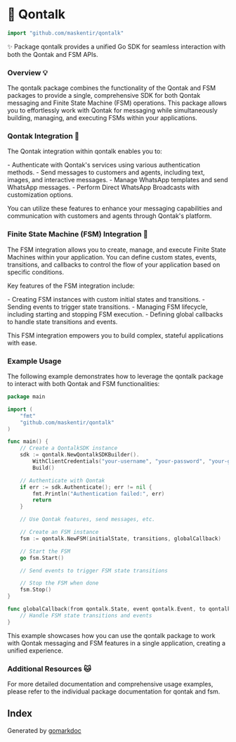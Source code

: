 <!-- Code generated by gomarkdoc. DO NOT EDIT -->

# :unicorn: Qontalk

```go
import "github.com/maskentir/qontalk"
```

:sparkles: Package qontalk provides a unified Go SDK for seamless interaction with both the Qontak and FSM APIs.

### Overview :bulb:

The qontalk package combines the functionality of the Qontak and FSM packages to provide a single, comprehensive SDK for both Qontak messaging and Finite State Machine \(FSM\) operations. This package allows you to effortlessly work with Qontak for messaging while simultaneously building, managing, and executing FSMs within your applications.

### Qontak Integration :cactus:

The Qontak integration within qontalk enables you to:

\- Authenticate with Qontak's services using various authentication methods. \- Send messages to customers and agents, including text, images, and interactive messages. \- Manage WhatsApp templates and send WhatsApp messages. \- Perform Direct WhatsApp Broadcasts with customization options.

You can utilize these features to enhance your messaging capabilities and communication with customers and agents through Qontak's platform.

### Finite State Machine \(FSM\) Integration :rocket:

The FSM integration allows you to create, manage, and execute Finite State Machines within your application. You can define custom states, events, transitions, and callbacks to control the flow of your application based on specific conditions.

Key features of the FSM integration include:

\- Creating FSM instances with custom initial states and transitions. \- Sending events to trigger state transitions. \- Managing FSM lifecycle, including starting and stopping FSM execution. \- Defining global callbacks to handle state transitions and events.

This FSM integration empowers you to build complex, stateful applications with ease.

### Example Usage

The following example demonstrates how to leverage the qontalk package to interact with both Qontak and FSM functionalities:

```go
package main

import (
    "fmt"
    "github.com/maskentir/qontalk"
)

func main() {
    // Create a QontalkSDK instance
    sdk := qontalk.NewQontalkSDKBuilder().
        WithClientCredentials("your-username", "your-password", "your-grant-type", "your-client-id", "your-client-secret").
        Build()

    // Authenticate with Qontak
    if err := sdk.Authenticate(); err != nil {
        fmt.Println("Authentication failed:", err)
        return
    }

    // Use Qontak features, send messages, etc.

    // Create an FSM instance
    fsm := qontalk.NewFSM(initialState, transitions, globalCallback)

    // Start the FSM
    go fsm.Start()

    // Send events to trigger FSM state transitions

    // Stop the FSM when done
    fsm.Stop()
}

func globalCallback(from qontalk.State, event qontalk.Event, to qontalk.State, params map[string]interface{}) {
    // Handle FSM state transitions and events
}
```

This example showcases how you can use the qontalk package to work with Qontak messaging and FSM features in a single application, creating a unified experience.

### Additional Resources :cat:

For more detailed documentation and comprehensive usage examples, please refer to the individual package documentation for qontak and fsm.

## Index

Generated by [gomarkdoc](https://github.com/princjef/gomarkdoc)
